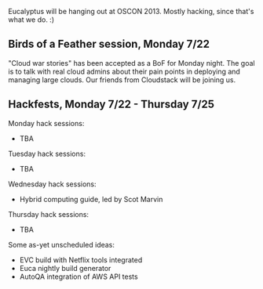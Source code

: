 Eucalyptus will be hanging out at OSCON 2013.  Mostly hacking, since that's what we do.  :)

## Birds of a Feather session, Monday 7/22

"Cloud war stories" has been accepted as a BoF for Monday night.  The goal is to talk with real cloud admins about their pain points in deploying and managing large clouds.  Our friends from Cloudstack will be joining us.  

## Hackfests, Monday 7/22 - Thursday 7/25

Monday hack sessions:
* TBA

Tuesday hack sessions:
* TBA

Wednesday hack sessions:
* Hybrid computing guide, led by Scot Marvin

Thursday hack sessions:
* TBA

Some as-yet unscheduled ideas:
* EVC build with Netflix tools integrated
* Euca nightly build generator
* AutoQA integration of AWS API tests